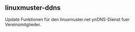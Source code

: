 linuxmuster-ddns
----------------

Update Funktionen für den linuxmuster.net ynDNS-Dienst fuer Vereinsmitglieder.


